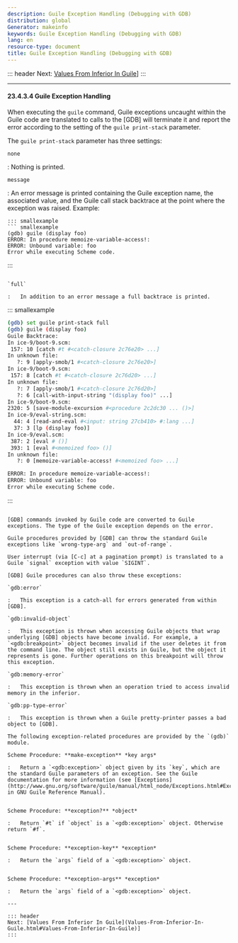 ```yaml
---
description: Guile Exception Handling (Debugging with GDB)
distribution: global
Generator: makeinfo
keywords: Guile Exception Handling (Debugging with GDB)
lang: en
resource-type: document
title: Guile Exception Handling (Debugging with GDB)
---
```

::: header
Next: [Values From Inferior In Guile](Values-From-Inferior-In-Guile.html#Values-From-Inferior-In-Guile)]
:::

---

#### 23.4.3.4 Guile Exception Handling

When executing the `guile` command, Guile exceptions uncaught within the Guile code are translated to calls to the [GDB] will terminate it and report the error according to the setting of the `guile print-stack` parameter.

The `guile print-stack` parameter has three settings:

`none`

:   Nothing is printed.

`message`

:   An error message is printed containing the Guile exception name, the associated value, and the Guile call stack backtrace at the point where the exception was raised. Example:

```
::: smallexample
``` smallexample
(gdb) guile (display foo)
ERROR: In procedure memoize-variable-access!:
ERROR: Unbound variable: foo
Error while executing Scheme code.
```

:::

```

`full`

:   In addition to an error message a full backtrace is printed.

```

::: smallexample

```bash
(gdb) set guile print-stack full
(gdb) guile (display foo)
Guile Backtrace:
In ice-9/boot-9.scm:
 157: 10 [catch #t #<catch-closure 2c76e20> ...]
In unknown file:
   ?: 9 [apply-smob/1 #<catch-closure 2c76e20>]
In ice-9/boot-9.scm:
 157: 8 [catch #t #<catch-closure 2c76d20> ...]
In unknown file:
   ?: 7 [apply-smob/1 #<catch-closure 2c76d20>]
   ?: 6 [call-with-input-string "(display foo)" ...]
In ice-9/boot-9.scm:
2320: 5 [save-module-excursion #<procedure 2c2dc30 ... ()>]
In ice-9/eval-string.scm:
  44: 4 [read-and-eval #<input: string 27cb410> #:lang ...]
  37: 3 [lp (display foo)]
In ice-9/eval.scm:
 387: 2 [eval # ()]
 393: 1 [eval #<memoized foo> ()]
In unknown file:
   ?: 0 [memoize-variable-access! #<memoized foo> ...]

ERROR: In procedure memoize-variable-access!:
ERROR: Unbound variable: foo
Error while executing Scheme code.
```

:::

```

[GDB] commands invoked by Guile code are converted to Guile exceptions. The type of the Guile exception depends on the error.

Guile procedures provided by [GDB] can throw the standard Guile exceptions like `wrong-type-arg` and `out-of-range`.

User interrupt (via [C-c] at a pagination prompt) is translated to a Guile `signal` exception with value `SIGINT`.

[GDB] Guile procedures can also throw these exceptions:

`gdb:error` 

:   This exception is a catch-all for errors generated from within [GDB].

`gdb:invalid-object` 

:   This exception is thrown when accessing Guile objects that wrap underlying [GDB] objects have become invalid. For example, a `<gdb:breakpoint>` object becomes invalid if the user deletes it from the command line. The object still exists in Guile, but the object it represents is gone. Further operations on this breakpoint will throw this exception.

`gdb:memory-error` 

:   This exception is thrown when an operation tried to access invalid memory in the inferior.

`gdb:pp-type-error` 

:   This exception is thrown when a Guile pretty-printer passes a bad object to [GDB].

The following exception-related procedures are provided by the `(gdb)` module.

Scheme Procedure: **make-exception** *key args*

:   Return a `<gdb:exception>` object given by its `key`, which are the standard Guile parameters of an exception. See the Guile documentation for more information (see [Exceptions](http://www.gnu.org/software/guile/manual/html_node/Exceptions.html#Exceptions) in GNU Guile Reference Manual).

```

<!-- -->

```

Scheme Procedure: **exception?** *object*

:   Return `#t` if `object` is a `<gdb:exception>` object. Otherwise return `#f`.

```

<!-- -->

```

Scheme Procedure: **exception-key** *exception*

:   Return the `args` field of a `<gdb:exception>` object.

```

<!-- -->

```

Scheme Procedure: **exception-args** *exception*

:   Return the `args` field of a `<gdb:exception>` object.

---

::: header
Next: [Values From Inferior In Guile](Values-From-Inferior-In-Guile.html#Values-From-Inferior-In-Guile)]
:::
```

